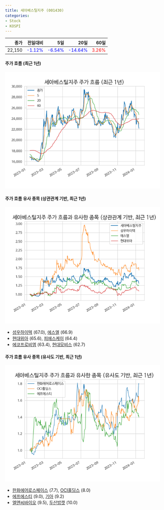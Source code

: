 ```yaml
---
title: 세아베스틸지주 (001430)
categories:
- Stock
- KOSPI
---
```


|종가|전일대비|5일|20일|60일|
|---:|-------:|--:|---:|---:|
|22,150|<span style="color: blue">-1.12%</span>|<span style="color: blue">-6.54%</span>|<span style="color: blue">-14.64%</span>|<span style="color: red">3.26%</span>|

<!-- more -->

#### 주가 흐름 (최근 1년)
![001430](/assets/images/stock/001430.png)


#### 주가 흐름 유사 종목 (상관관계 기반, 최근 1년)
![001430](/assets/images/stock/001430_corr.png)
- [성우하이텍](/015750/) (67.0), [에스엘](/005850/) (66.9)
- [현대위아](/011210/) (65.6), [피에스케이](/319660/) (64.4)
- [에코프로비엠](/247540/) (63.4), [현대모비스](/012330/) (62.7)


#### 주가 흐름 유사 종목 (유사도 기반, 최근 1년)
![001430](/assets/images/stock/001430_sim.png)
- [한화에어로스페이스](/012450/) (7.7), [OCI홀딩스](/010060/) (8.0)
- [에프에스티](/036810/) (9.0), [기아](/000270/) (9.2)
- [엘앤씨바이오](/290650/) (9.5), [두산밥캣](/241560/) (10.0)